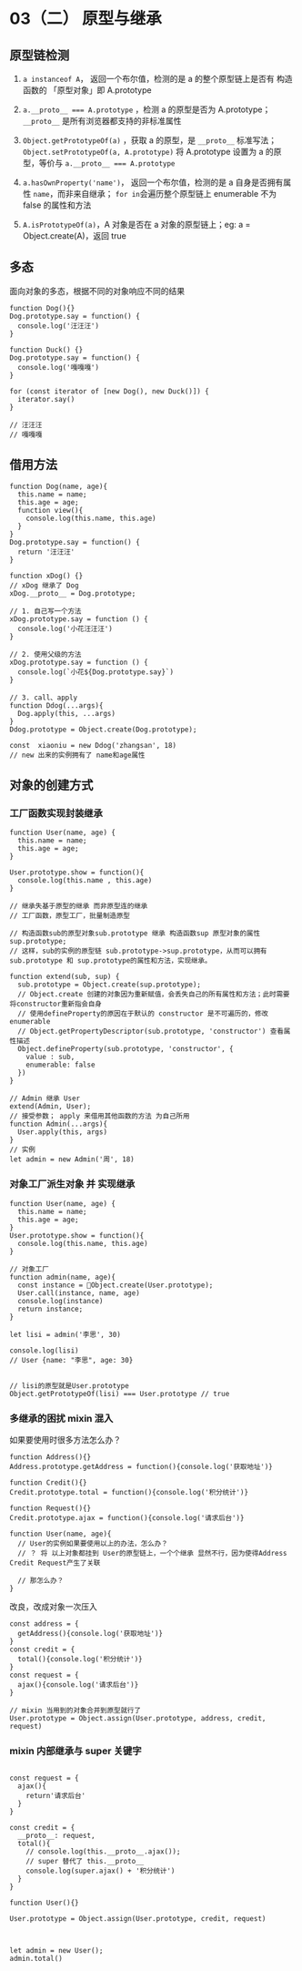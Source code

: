 # 03（二） 原型与继承

## 原型链检测

1. `a instanceof A`， 返回一个布尔值，检测的是 a 的整个原型链上是否有 构造函数的 「原型对象」即 A.prototype

2. `a.__proto__ === A.prototype` ，检测 a 的原型是否为 A.prototype；`__proto__` 是所有浏览器都支持的非标准属性

3. `Object.getPrototypeOf(a)` ，获取 a 的原型，是 `__proto__` 标准写法； `Object.setPrototypeOf(a, A.prototype)` 将 A.prototype 设置为 a 的原型，等价与 `a.__proto__ === A.prototype`

4. `a.hasOwnProperty('name')`， 返回一个布尔值，检测的是 a 自身是否拥有属性 `name`，而非来自继承； `for in`会遍历整个原型链上 enumerable 不为 false 的属性和方法

5. `A.isPrototypeOf(a)`，A 对象是否在 a 对象的原型链上；eg: a = Object.create(A)，返回 true

## 多态

面向对象的多态，根据不同的对象响应不同的结果

```JS
function Dog(){}
Dog.prototype.say = function() {
  console.log('汪汪汪')
}

function Duck() {}
Dog.prototype.say = function() {
  console.log('嘎嘎嘎')
}

for (const iterator of [new Dog(), new Duck()]) {
  iterator.say()
}

// 汪汪汪
// 嘎嘎嘎
```

## 借用方法

```JS
function Dog(name, age){
  this.name = name;
  this.age = age;
  function view(){
    console.log(this.name, this.age)
  }
}
Dog.prototype.say = function() {
  return '汪汪汪'
}

function xDog() {}
// xDog 继承了 Dog
xDog.__proto__ = Dog.prototype;

// 1. 自己写一个方法
xDog.prototype.say = function () {
  console.log('小花汪汪汪')
}

// 2. 使用父级的方法
xDog.prototype.say = function () {
  console.log(`小花${Dog.prototype.say}`)
}

// 3. call、apply
function Ddog(...args){
  Dog.apply(this, ...args)
}
Ddog.prototype = Object.create(Dog.prototype);

const  xiaoniu = new Ddog('zhangsan', 18)
// new 出来的实例拥有了 name和age属性

```

## 对象的创建方式

### 工厂函数实现封装继承

```JS
function User(name, age) {
  this.name = name;
  this.age = age;
}

User.prototype.show = function(){
  console.log(this.name , this.age)
}

// 继承失基于原型的继承 而非原型连的继承
// 工厂函数，原型工厂，批量制造原型

// 构造函数sub的原型对象sub.prototype 继承 构造函数sup 原型对象的属性sup.prototype;
// 这样，sub的实例的原型链 sub.prototype->sup.prototype，从而可以拥有sub.prototype 和 sup.prototype的属性和方法，实现继承。

function extend(sub, sup) {
  sub.prototype = Object.create(sup.prototype);
  // Object.create 创建的对象因为重新赋值，会丢失自己的所有属性和方法；此时需要将constructor重新指会自身
  // 使用defineProperty的原因在于默认的 constructor 是不可遍历的，修改enumerable
  // Object.getPropertyDescriptor(sub.prototype, 'constructor') 查看属性描述
  Object.defineProperty(sub.prototype, 'constructor', {
    value : sub,
    enumerable: false
  })
}

// Admin 继承 User
extend(Admin, User);
// 接受参数； apply 来借用其他函数的方法 为自己所用
function Admin(...args){
  User.apply(this, args)
}
// 实例
let admin = new Admin('周', 18)

```

### 对象工厂派生对象 并 实现继承

```JS
function User(name, age) {
  this.name = name;
  this.age = age;
}
User.prototype.show = function(){
  console.log(this.name, this.age)
}

// 对象工厂
function admin(name, age){
  const instance = Object.create(User.prototype);
  User.call(instance, name, age)
  console.log(instance)
  return instance;
}

let lisi = admin('李思', 30)

console.log(lisi)
// User {name: "李思", age: 30}


// lisi的原型就是User.prototype
Object.getPrototypeOf(lisi) === User.prototype // true
```

### 多继承的困扰 mixin 混入

如果要使用时很多方法怎么办？

```JS
function Address(){}
Address.prototype.getAddress = function(){console.log('获取地址')}

function Credit(){}
Credit.prototype.total = function(){console.log('积分统计')}

function Request(){}
Credit.prototype.ajax = function(){console.log('请求后台')}

function User(name, age){
  // User的实例如果要使用以上的办法，怎么办？
  // ？ 将 以上对象都挂到 User的原型链上，一个个继承 显然不行，因为使得Address Credit Request产生了关联

  // 那怎么办？
}
```

改良，改成对象一次压入

```JS
const address = {
  getAddress(){console.log('获取地址')}
}
const credit = {
  total(){console.log('积分统计')}
}
const request = {
  ajax(){console.log('请求后台')}
}

// mixin 当用到的对象合并到原型就行了
User.prototype = Object.assign(User.prototype, address, credit, request)

```

### mixin 内部继承与 super 关键字

```JS

const request = {
  ajax(){
    return'请求后台'
  }
}

const credit = {
  __proto__: request,
  total(){
    // console.log(this.__proto__.ajax());
    // super 替代了 this.__proto__
    console.log(super.ajax() + '积分统计')
  }
}

function User(){}

User.prototype = Object.assign(User.prototype, credit, request)



let admin = new User();
admin.total()
```
